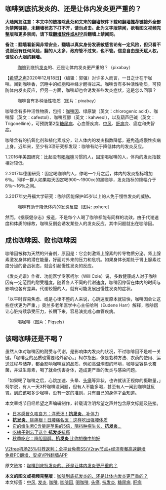  <h2>咖啡到底抗发炎的、还是让体内发炎更严重的？</h2> <p class="notice"><b>大陆网友注意：本文中的链接除此处和文末的<a href="https://github.com/bannedbook/fanqiang" >翻墙</a>软件下载和<a href="https://github.com/killgcd/justmysocks/blob/master/README.md">翻墙推荐</a>链接外全部为禁网链接，未翻墙状态下打不开，请勿点击。此为文字版禁闻，欲看图文视频完整版和更多禁闻，请下载<a href="https://github.com/bannedbook/fanqiang">翻墙软件或APP</a>后翻墙上禁闻网。</p><p>备注：翻墙看新闻非常安全，翻墙以真实身份发表敏感言论有一定风险，但只看不说则没有任何风险，翻的人太多，政府管不过来，也不管。信息自由是天赋人权，请放心大胆的翻墙。</b></p>  <div class="entry"> <figure><figcaption><a href="https://www.bannedbook.org/bnews/tag/%e5%92%96%e5%95%a1/" class="st_tag internal_tag" rel="tag" title="标签 咖啡 下的日志">咖啡</a>到底抗<a href="https://www.bannedbook.org/bnews/tag/%E5%8F%91%E7%82%8E/" class="st_tag internal_tag" rel="tag" title="标签 发炎 下的日志">发炎</a>的、还是让体内发炎更严重的？（pixabay）</figcaption></figure> <p>【<span class='wp_keywordlink_affiliate'><a href="https://www.soundofhope.org" title="希望之声" target="_blank">希望之声</a></span>2020年12月18日】（编辑：郭强）对许多人而言，一日之计在于咖啡。闻到咖啡香，沉睡中的细胞和神经才醒得过来。咖啡含有多种活性物质，可预防体内发炎反应，但另一方面，咖啡却也会诱发某些发炎症状，这是怎么回事？</p> <figure><figcaption>咖啡含有多种活性物质（图片：pixabay）</figcaption></figure> <p>咖啡含有多种活性物质，包括：<a href="https://www.bannedbook.org/bnews/tag/%E5%92%96%E5%95%A1%E5%9B%A0/" class="st_tag internal_tag" rel="tag" title="标签 咖啡因 下的日志">咖啡因</a>、绿原酸（英文：chlorogenic acid）、咖啡醇（英文：cafestol）、咖啡豆醇（英文：kahweol），以及葫芦巴碱（英文：Trigonelline），可预防第2型<a href="https://www.bannedbook.org/bnews/tag/%e7%b3%96%e5%b0%bf%e7%97%85/" class="st_tag internal_tag" rel="tag" title="标签 糖尿病 下的日志">糖尿病</a>、心血管疾病、<a href="https://www.bannedbook.org/bnews/tag/%E4%B8%AD%E9%A3%8E/" class="st_tag internal_tag" rel="tag" title="标签 中风 下的日志">中风</a>、<a href="https://www.bannedbook.org/bnews/tag/%E8%82%9D%E7%97%85/" class="st_tag internal_tag" rel="tag" title="标签 肝病 下的日志">肝病</a>变、癌症和失智症。</p> <p>咖啡含有的抗氧化剂和植化素成分，让人体内的发炎指数降低，避免造成慢性疾病上身。近年来，至少有3项研究都发现：咖啡有助于降低体内的发炎反应。</p>  <p>1.2016年美国研究：比起没有<a href="https://www.bannedbook.org/bnews/tag/%E5%96%9D%E5%92%96%E5%95%A1/" class="st_tag internal_tag" rel="tag" title="标签 喝咖啡 下的日志">喝咖啡</a>习惯的人，固定喝咖啡的人，体内的发炎指数相对较低。</p> <p>2.2017年德国研究：固定喝咖啡的人，停喝一个月之后，体内的发炎指标增加6％。同样一群人如果每天固定喝900～1900cc的黑咖啡，发炎指标的降幅介于8％～16％之间。</p> <p>3.2017年史丹福大学研究：咖啡因能保护85岁以上的人免于慢性发炎的威胁。</p>  <figure><figcaption>咖啡有助于降低体内的发炎反应（图片: pxhere）</figcaption></figure> <p>然而，《据康健杂志》报道，不是每个人喝了咖啡都能有同样的功效。由于代谢速度和体质的缘故，咖啡反倒会诱发某些人的发炎反应。其中问题就出在咖啡因。</p> <h2>成也咖啡因、败也咖啡因</h2> <p>咖啡因被称为天然的兴奋剂，原因是：它会刺激肾上腺素的传导物质分泌。肾上腺素激发身体的潜在能量，好面对外来的压力和危机。如果身体长期处于肾上腺素过度分泌的备战状态，就会引起慢性发炎的反应。</p> <p>《发炎光谱》作者、功能医学专家柯尔（Will Cole）说，多数健康成人对于咖啡因有一定范围的耐受程度，随着各人不同的代谢速度，咖啡因停留在体内的时间与影响也各有差异。代谢较慢的人，就有可能发展出慢性发炎的症状。</p>  <p>「以平时容易焦虑、或是心律不整的人来说，心跳速度原本就较快，咖啡因会让这些症状更为严重，」奥兰多老年医学中心主任哈利（Eudene Harr）解释，咖啡因让心脏持续承受压力，长期下来，容易演变成心血管疾病。</p> <figure><figcaption>喝咖啡（图片：Piqsels）</figcaption></figure> <h2>该喝咖啡还是不喝？</h2> <p>虽然人体对咖啡因的耐受与代谢，是影响体内发炎的状况，不过咖啡因不是唯一关键。「咖啡豆的品质也需要格外留心。」柯尔指出，像是栽种方法、农药的使用、运送过程与储存，都会影响咖啡豆的品质，例如高温潮湿的环境，咖啡豆容易长霉菌，并滋生毒素，喝了就会伤害身体，造成更严重的发炎与感染问题。</p> <p>「如果喝了咖啡之后，心跳加速、头晕、<a href="https://www.bannedbook.org/bnews/tag/%e5%a4%b4%e7%97%9b/" class="st_tag internal_tag" rel="tag" title="标签 头痛 下的日志">头痛</a>等异状，也许就该正视你的摄取量，」柯尔说，有人一天3杯咖啡没问题，但有人不能多喝，甚至有人一闻到咖啡就反胃。到底该喝多少咖啡，没有一定的准则，只有自己的身体才会知道。</p>  <p>本文章或节目经希望之声编辑制作，转载请注明希望之声并包含原文标题及链接。</p> <ul class='op-related-articles' title='相关阅读'> <li><a href='https://www.bannedbook.org/bnews/health/20201209/1444563.html' target='_blank'>日本感冒久咳良方：洋葱汤！<b>抗发炎</b>、补体力</a></li> <li><a href='https://www.bannedbook.org/bnews/comments/20201115/1431500.html' target='_blank'><b>抗发炎</b>、除痛根！日腰痛名医：这样吃出强腰体质</a></li> <li><a href='https://www.bannedbook.org/bnews/comments/20201112/1429962.html' target='_blank'>它的维生素C含量是苹果的5倍，阻挡肿瘤生长、<b>抗发炎</b>...</a></li> <li><a href='https://www.bannedbook.org/bnews/comments/20201107/1427425.html' target='_blank'>吃橘子别忘了这个 <b>抗发炎</b>抗癌</a></li> <li><a href='https://www.bannedbook.org/bnews/health/20201104/1425486.html' target='_blank'>秋季吃它：降胆固醇、<b>抗发炎</b> 比你想像中的好</a></li> </ul> <p class="texttj"> <a href="https://www.bannedbook.org/forum23/topic22702.html" target="_blank">V2free机场25%引荐返利：全平台免费SS/V2ray节点+经济套餐高速翻墙</a><br/> <a href="https://github.com/bannedbook/fanqiang/wiki/%E7%A6%81%E9%97%BB%E7%BD%91%E5%AE%89%E5%8D%93%E7%BF%BB%E5%A2%99%E6%96%B0%E9%97%BBAPP" target="_blank">免费PC翻墙、安卓VPN翻墙APP</a></p><p>原文链接：<a class="src_link"  href="https://www.soundofhope.org/post/453826" target="_blank">咖啡到底抗发炎的、还是让体内发炎更严重的？</a></p><a name='sharetosocial'></a>       <div><b>本文的图文或视频完整版</b>：<a href='https://www.bannedbook.org/bnews/comments/20201218/1450372.html'>咖啡到底抗发炎的、还是让体内发炎更严重的？</a></div>  </div><!--END ENTRY--> <div class="postfooter"> <div>本文标签：<a href="https://www.bannedbook.org/bnews/tag/%E4%B8%AD%E9%A3%8E/" rel="tag">中风</a>, <a href="https://www.bannedbook.org/bnews/tag/%E5%8F%91%E7%82%8E/" rel="tag">发炎</a>, <a href="https://www.bannedbook.org/bnews/tag/%e5%92%96%e5%95%a1/" rel="tag">咖啡</a>, <a href="https://www.bannedbook.org/bnews/tag/%E5%92%96%E5%95%A1%E5%9B%A0/" rel="tag">咖啡因</a>, <a href="https://www.bannedbook.org/bnews/tag/%E5%96%9D%E5%92%96%E5%95%A1/" rel="tag">喝咖啡</a>, <a href="https://www.bannedbook.org/bnews/tag/%e5%a4%b4%e7%97%9b/" rel="tag">头痛</a>, <a href="https://www.bannedbook.org/bnews/tag/%E6%8A%97%E5%8F%91%E7%82%8E/" rel="tag">抗发炎</a>, <a href="https://www.bannedbook.org/bnews/tag/%e7%b3%96%e5%b0%bf%e7%97%85/" rel="tag">糖尿病</a>, <a href="https://www.bannedbook.org/bnews/tag/%E8%82%9D%E7%97%85/" rel="tag">肝病</a></div>  </div><!--END POSTFOOTER--> 